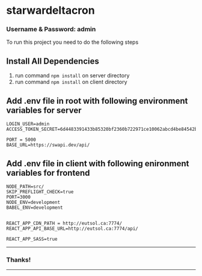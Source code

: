 # starwardeltacron

### Username & Password: admin

To run this project you need to do the following steps

## Install All Dependencies

1. run command ``` npm install ``` on server directory
2. run command ``` npm install ``` on client directory

## Add .env file in root with following environment variables for server

```
LOGIN_USER=admin
ACCESS_TOKEN_SECRET=6d4483391433b85320bf2360b722971ce10062abcd4be84542badeca0e6d726d12e2192525f1c9cea7ce67e12fd9

PORT = 5000
BASE_URL=https://swapi.dev/api/

```
## Add .env file in client with following enironment variables for frontend

```
NODE_PATH=src/
SKIP_PREFLIGHT_CHECK=true
PORT=3000
NODE_ENV=development
BABEL_ENV=development


REACT_APP_CDN_PATH = http://eutsol.ca:7774/
REACT_APP_API_BASE_URL=http://eutsol.ca:7774/api/

REACT_APP_SASS=true
```
---------------------------------------------------------------------------------------------------------------
### Thanks!
---------------------------------------------------------------------------------------------------------------
